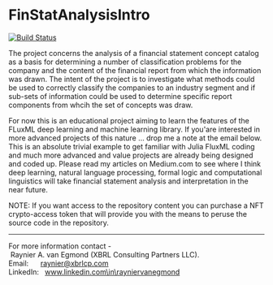 # FinStatAnalysisIntro

[![Build Status](https://travis-ci.com/rayniervanegmond/FinStatAnalysis.jl.svg?token=U9BcrPiZsBMtNJq3qKza&branch=main)](https://travis-ci.com/rayniervanegmond/FinStatAnalysis.jl)

The project concerns the analysis of a financial statement concept catalog as a basis for determining a number of classification problems for the company and the content of the financial report from which the information was drawn. The intent of the project is to investigate what methods could be used to correctly classify the companies to an industry segment and if sub-sets of information could be used to determine specific report components from whcih the set of concepts was draw.

For now this is an educational project aiming to learn the features of the FLuxML deep learning and machine learning library. If you'are interested in more advanced projects of this nature ... drop me a note at the email below. This is an absolute trivial example to get familiar with Julia FluxML coding and much more advanced and value projects are already being designed and coded up. Please read my articles on Medium.com to see where I think deep learning, natural language processing, formal logic and computational linguistics will take financial statement analysis and interpretation in the near future.

NOTE: If you want access to the repository content you can purchase a NFT crypto-access token that will provide you with the means to peruse the source code in the repository.

------------------------------------------------------------------------------------
For more information contact - Raynier A. van Egmond (XBRL Consulting Partners LLC).
Email:      raynier@xbrlcp.com
LinkedIn:   www.linkedin.com\in\rayniervanegmond
